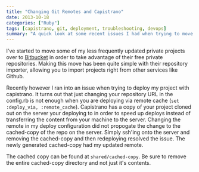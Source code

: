 ```yaml
---
title: "Changing Git Remotes and Capistrano"
date: 2013-10-18
categories: ["Ruby"]
tags: [capistrano, git, deployment, troubleshooting, devops]
summary: "A quick look at some recent issues I had when trying to move git remotes and then deploying with Capistrano and how I resolved the issue."
---
```


I've started to move some of my less frequently updated private projects over to [Bitbucket](https://bitbucket.org/) in order to take advantage of their free private repositories.
Making this move has been quite simple with their repository importer, allowing you to import projects right from other services like Github. 

Recently however I ran into an issue when trying to deploy my project with capistrano. It turns out that just changing your repository URL in the config.rb is not enough when you are deploying via remote cache (`set :deploy_via, :remote_cache`).
Capistrano has a copy of your project cloned out on the server your deploying to in order to speed up deploys instead of transferring the content from your machine to the server. Changing
the remote in my deploy configuration did not propogate the change to the cached-copy of the repo on the server. Simply ssh'ing onto the server and removing the cached-copy and then redeploying resolved the issue.
The newly generated cached-copy had my updated remote.

The cached copy can be found at `shared/cached-copy`. Be sure to remove the entire cached-copy directory and not just it's contents.
